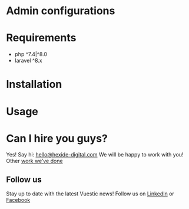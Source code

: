 # Admin configurations


# Requirements

- php ^7.4|^8.0
- laravel ^8.x

# Installation


# Usage


# Can I hire you guys?

Yes! Say hi: [hello@hexide-digital.com](mailto:hello@hexide-digital.com)
We will be happy to work with you! Other [work we’ve done](https://hexide-digital.com/)

## Follow us

Stay up to date with the latest Vuestic news!
Follow us on [LinkedIn](https://www.linkedin.com/company/hexide-digital)
or [Facebook](https://www.facebook.com/hexide.digital)
